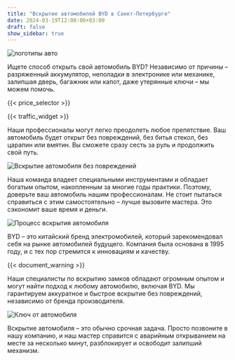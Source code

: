 ```yaml
---
title: "Вскрытие автомобилей BYD в Санкт-Петербурге"
date: 2024-03-19T12:00:00+03:00
draft: false
show_sidebar: true
---
```


![логотипы авто](car_logo.jpg)

Ищете способ открыть свой автомобиль BYD? Независимо от причины – разряженный аккумулятор, неполадки в электронике или механике, залипшая дверь, багажник или капот, даже утерянные ключи – мы можем помочь.

{{< price_selector >}}

{{< traffic_widget >}}

Наши профессионалы могут легко преодолеть любое препятствие. Ваш автомобиль будет открыт без повреждений, без битья стекол, без царапин или вмятин. Вы сможете сразу сесть за руль и продолжить свой путь.

![Вскрытие автомобиля без повреждений](car.jpg)

Наша команда владеет специальными инструментами и обладает богатым опытом, накопленным за многие годы практики. Поэтому, доверьте ваш автомобиль нашим профессионалам. Не стоит пытаться справиться с этим самостоятельно – лучше вызовите мастера. Это сэкономит ваше время и деньги.

![Процесс вскрытия автомобиля](car_open.jpg)

BYD – это китайский бренд электромобилей, который зарекомендовал себя на рынке автомобилей будущего. Компания была основана в 1995 году, и с тех пор стремится к инновациям и качеству.

{{< document_warning >}}

Наши специалисты по вскрытию замков обладают огромным опытом и могут найти подход к любому автомобилю, включая BYD. Мы гарантируем аккуратное и быстрое вскрытие без повреждений, независимо от бренда производителя.

![Ключ от автомобиля](car_key.jpg)

Вскрытие автомобиля – это обычно срочная задача. Просто позвоните в нашу компанию, и наш мастер справится с аварийным открыванием на месте за несколько минут, разблокирует и освободит залипший механизм.